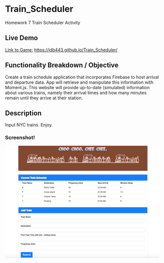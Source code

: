 # Train_Scheduler
Homework 7 Train Scheduler Activity

## Live Demo
[Link to Game:](https://jdb443.github.io/Train_Scheduler/) https://jdb443.github.io/Train_Scheduler/

## Functionality Breakdown / Objective
Create a train schedule application that incorporates Firebase to host arrival and departure data. App will retrieve and manipulate this information with Moment.js. This website will provide up-to-date (simulated) information about various trains, namely their arrival times and how many minutes remain until they arrive at their station.

## Description
Input NYC trains. Enjoy.

### Screenshot! <br />
<img src="assets/images/Train_Screenshot.png">
